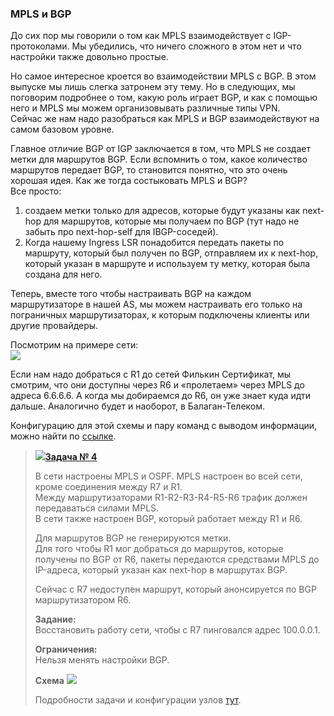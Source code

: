 ### MPLS и BGP

До сих пор мы говорили о том как MPLS взаимодействует с IGP-протоколами. Мы убедились, что ничего сложного в этом нет и что настройки также довольно простые.

Но самое интересное кроется во взаимодействии MPLS с BGP. В этом выпуске мы лишь слегка затронем эту тему. Но в следующих, мы поговорим подробнее о том, какую роль играет BGP, и как с помощью него и MPLS мы можем организовывать различные типы VPN.  
Сейчас же нам надо разобраться как MPLS и BGP взаимодействуют на самом базовом уровне.

Главное отличие BGP от IGP заключается в том, что MPLS не создает метки для маршрутов BGP. Если вспомнить о том, какое количество маршрутов передает BGP, то становится понятно, что это очень хорошая идея. Как же тогда состыковать MPLS и BGP?  
Все просто:

1. создаем метки только для адресов, которые будут указаны как next-hop для маршрутов, которые мы получаем по BGP \(тут надо не забыть про next-hop-self для IBGP-соседей\).
2. Когда нашему Ingress LSR понадобится передать пакеты по маршруту, который был получен по BGP, отправляем их к next-hop, который указан в маршруте и используем ту метку, которая была создана для него.

Теперь, вместе того чтобы настраивать BGP на каждом маршрутизаторе в нашей AS, мы можем настраивать его только на пограничных маршрутизаторах, к которым подключены клиенты или другие провайдеры.

Посмотрим на примере сети:  
![](https://img-fotki.yandex.ru/get/17911/83739833.48/0_100a4b_f130e3b2_XXL.png)

Если нам надо добраться с R1 до сетей Филькин Сертификат, мы смотрим, что они доступны через R6 и «пролетаем» через MPLS до адреса 6.6.6.6. А когда мы добираемся до R6, он уже знает куда идти дальше. Аналогично будет и наоборот, в Балаган-Телеком.

Конфигурацию для этой схемы и пару команд с выводом информации, можно найти по [ссылке](https://docs.google.com/document/d/19ehYnTkg4Y-NvGyxWAzPm4c2vhTTL_dIZRNvwkAahk4/pub).

> [![](http://img-fotki.yandex.ru/get/6622/83739833.1f/0_9e219_a466f149_S.jpg)**Задача № 4**](https://linkmeup.ru/blog/158.html)  
>   
> В сети настроены MPLS и OSPF. MPLS настроен во всей сети, кроме соединения между R7 и R1.  
> Между маршрутизаторами R1-R2-R3-R4-R5-R6 трафик должен передаваться силами MPLS.  
> В сети также настроен BGP, который работает между R1 и R6.  
>   
> Для маршрутов BGP не генерируются метки.  
> Для того чтобы R1 мог добраться до маршрутов, которые получены по BGP от R6, пакеты передаются средствами MPLS до IP-адреса, который указан как next-hop в маршрутах BGP.  
>   
> Сейчас с R7 недоступен маршрут, который анонсируется по BGP маршрутизатором R6.  
>   
> **Задание:**  
> Восстановить работу сети, чтобы с R7 пинговался адрес 100.0.0.1.  
>   
> **Ограничения:**  
> Нельзя менять настройки BGP.  
>   
> **Схема** ![](https://img-fotki.yandex.ru/get/15537/83739833.48/0_100a4a_ed0fdad5_orig.png)  
>   
> Подробности задачи и конфигурации узлов [тут](https://linkmeup.ru/blog/158.html).
